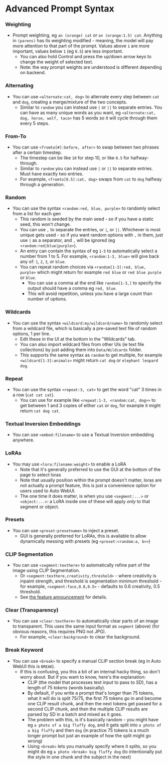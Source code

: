 # Advanced Prompt Syntax

### Weighting

- Prompt weighting, eg `an (orange) cat` or `an (orange:1.5) cat`. Anything in `(parens)` has its weighting modified - meaning, the model will pay more attention to that part of the prompt. Values above `1` are more important, values below `1` (eg `0.5`) are less important.
    - You can also hold Control and press the up/down arrow keys to change the weight of selected text.
    - Note: the way prompt weights are understood is different depending on backend.

### Alternating

- You can use `<alternate:cat, dog>` to alternate every step between `cat` and `dog`, creating a merge/mixture of the two concepts.
    - Similar to `random` you can instead use `|` or `||` to separate entries. You can have as many unique words as you want, eg `<alternate:cat, dog, horse, wolf, taco>` has 5 words so it will cycle through them every 5 steps.

### From-To

- You can use `<fromto[#]:before, after>` to swap between two phrases after a certain timestep.
    - The timestep can be like `10` for step 10, or like `0.5` for halfway-through.
    - Similar to `random` you can instead use `|` or `||` to separate entries. Must have exactly two entries.
    - For example, `<fromto[0.5]:cat, dog>` swaps from `cat` to `dog` halfway through a generation.

### Random

- You can use the syntax `<random:red, blue, purple>` to randomly select from a list for each gen
    - This random is seeded by the main seed - so if you have a static seed, this won't change.
    - You can use `,` to separate the entries, or `|`, or `||`. Whichever is most unique gets used - so if you want random options with `,` in them, just use `|` as a separator, and `,` will be ignored (eg `<random:red|blue|purple>`).
    - An entry can contain the syntax of eg `1-5` to automatically select a number from 1 to 5. For example, `<random:1-3, blue>` will give back any of: `1`, `2`, `3`, or `blue`.
    - You can repeat random choices via `<random[1-3]:red, blue, purple>` which might return for example `red blue` or `red blue purple` or `blue`.
        - You can use a comma at the end like `random[1-3,]` to specify the output should have a comma eg `red, blue`.
        - This will avoid repetition, unless you have a large count than number of options.

### Wildcards

- You can use the syntax `<wildcard:my/wildcard/name>` to randomly select from a wildcard file, which is basically a pre-saved text file of random options, 1 per line.
    - Edit these in the UI at the bottom in the "Wildcards" tab.
    - You can also import wildcard files from other UIs (ie text file collections) by just adding them into `Data/Wildcards` folder.
    - This supports the same syntax as `random` to get multiple, for example `<wildcard[1-3]:animals>` might return `cat dog` or `elephant leopard dog`.

### Repeat

- You can use the syntax `<repeat:3, cat>` to get the word "cat" 3 times in a row (`cat cat cat`).
    - You can use for example like `<repeat:1-3, <random:cat, dog>>` to get between 1 and 3 copies of either `cat` or `dog`, for example it might return `cat dog cat`.

### Textual Inversion Embeddings

- You can use `<embed:filename>` to use a Textual Inversion embedding anywhere.

### LoRAs

- You may use `<lora:filename:weight>` to enable a LoRA
    - Note that it's generally preferred to use the GUI at the bottom of the page to select loras
    - Note that usually position within the prompt doesn't matter, loras are not actually a prompt feature, this is just a convenience option for users used to Auto WebUI.
    - The one time it does matter, is when you use `<segment:...>` or `<object:...>`: a LoRA inside one of these will apply *only* to that segment or object.

### Presets

- You can use `<preset:presetname>` to inject a preset.
    - GUI is generally preferred for LoRAs, this is available to allow dynamically messing with presets (eg `<preset:<random:a, b>>`)

### CLIP Segmentation

- You can use `<segment:texthere>` to automatically refine part of the image using CLIP Segmentation.
    - Or `<segment:texthere,creativity,threshold>` - where creativity is inpaint strength, and threshold is segmentation minimum threshold - for example, `<segment:face,0.8,0.5>` - defaults to 0.6 creativity, 0.5 threshold.
    - See [the feature announcement](https://github.com/Stability-AI/StableSwarmUI/discussions/11#discussioncomment-7236821) for details.

### Clear (Transparency)

- You can use `<clear:texthere>` to automatically clear parts of an image to transparent. This uses the same input format as `segment` (above) (for obvious reasons, this requires PNG not JPG).
    - For example, `<clear:background>` to clear the background.

### Break Keyword

- You can use `<break>` to specify a manual CLIP section break (eg in Auto WebUI this is `BREAK`).
    - If this is confusing, you this a bit of an internal hacky thing, so don't worry about. But if you want to know, here's the explanation:
        - CLIP (the model that processes text input to pass to SD), has a length of 75 _tokens_ (words basically).
        - By default, if you write a prompt that's longer than 75 tokens, what it will do is split 75/75, the first 75 tokens go in and become one CLIP result chunk, and then the next tokens get passed for a second CLIP chunk, and then the multiple CLIP results are parsed by SD in a batch and mixed as it goes.
        - The problem with this, is it's basically random - you might have eg `a photo of a big fluffy dog`, and it gets split into `a photo of a big fluffy` and then `dog` (in practice 75 tokens is a much longer prompt but just an example of how the split might go wrong)
        - Using `<break>` lets you manually specify where it splits, so you might do eg `a photo <break> big fluffy dog` (to intentionally put the style in one chunk and the subject in the next)
